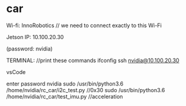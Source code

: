 # car

Wi-fi: InnoRobotiсs // we need to connect exactly to this Wi-Fi

Jetson IP: 10.100.20.30 

(password: nvidia)

TERMINAL: //print these commands
ifconfig
ssh nvidia@10.100.20.30 


vsCode

enter password nvidia
sudo /usr/bin/python3.6 /home/nvidia/rc_car/i2c_test.py //0x30
sudo /usr/bin/python3.6 /home/nvidia/rc_car/test_imu.py //acceleration

